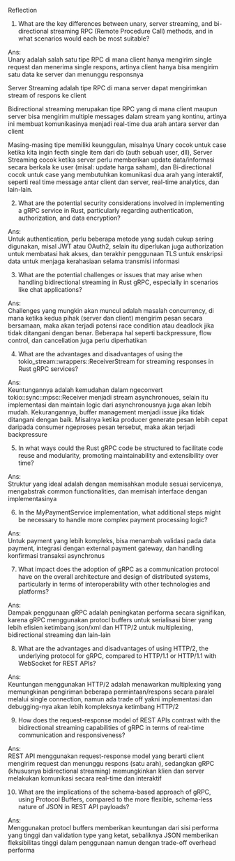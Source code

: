 Reflection  

1. What are the key differences between unary, server streaming, and bi-directional streaming RPC (Remote Procedure Call) methods, and in what scenarios would each be most suitable?  

Ans:  
Unary adalah salah satu tipe RPC di mana client hanya mengirim single request dan menerima single respons, artinya client hanya bisa mengirim satu data ke server dan menunggu responsnya  

Server Streaming adalah tipe RPC di mana server dapat mengirimkan stream of respons ke client  

Bidirectional streaming merupakan tipe RPC yang di mana client maupun server bisa mengirim multiple messages dalam stream yang kontinu, artinya ini membuat komunikasinya menjadi real-time dua arah antara server dan client  

Masing-masing tipe memiliki keunggulan, misalnya Unary cocok untuk case ketika kita ingin fecth single item dari db (auth sebuah user, dll), Server Streaming cocok ketika server perlu memberikan update data/informasi secara berkala ke user (misal: update harga saham), dan Bi-directional cocok untuk case yang membutuhkan komunikasi dua arah yang interaktif, seperti real time message antar client dan server, real-time analytics, dan lain-lain.  

2. What are the potential security considerations involved in implementing a gRPC service in Rust, particularly regarding authentication, authorization, and data encryption?  

Ans:  
Untuk authentication, perlu beberapa metode yang sudah cukup sering digunakan, misal JWT atau OAuth2, selain itu diperlukan juga authorization untuk membatasi hak akses, dan terakhir penggunaan TLS untuk enskripsi data untuk menjaga kerahasiaan selama transmisi informasi  

3. What are the potential challenges or issues that may arise when handling bidirectional streaming in Rust gRPC, especially in scenarios like chat applications?  

Ans:  
Challenges yang mungkin akan muncul adalah masalah concurrency, di mana ketika kedua pihak (server dan client) mengirim pesan secara bersamaan, maka akan terjadi potensi race condition atau deadlock jika tidak ditangani dengan benar. Beberapa hal seperti backpressure, flow control, dan cancellation juga perlu diperhatikan  

4. What are the advantages and disadvantages of using the tokio_stream::wrappers::ReceiverStream for streaming responses in Rust gRPC services?  

Ans:  
Keuntungannya adalah kemudahan dalam ngeconvert tokio::sync::mpsc::Receiver menjadi stream asynchronoues, selain itu implementasi dan maintain logic dari asynchronousnya juga akan lebih mudah. Kekurangannya, buffer management menjadi issue jika tidak ditangani dengan baik. Misalnya ketika producer generate pesan lebih cepat daripada consumer ngeproses pesan tersebut, maka akan terjadi backpressure

5. In what ways could the Rust gRPC code be structured to facilitate code reuse and modularity, promoting maintainability and extensibility over time?  

Ans:  
Struktur yang ideal adalah dengan memisahkan module sesuai servicenya, mengabstrak common functionalities, dan memisah interface dengan implementasinya  

6. In the MyPaymentService implementation, what additional steps might be necessary to handle more complex payment processing logic?  

Ans:  
Untuk payment yang lebih kompleks, bisa menambah validasi pada data payment, integrasi dengan external payment gateway, dan handling konfirmasi transaksi asynchronus  

7. What impact does the adoption of gRPC as a communication protocol have on the overall architecture and design of distributed systems, particularly in terms of interoperability with other technologies and platforms?  

Ans:  
Dampak penggunaan gRPC adalah peningkatan performa secara signifikan, karena gRPC menggunakan protocl buffers untuk serialisasi biner yang lebih efisien ketimbang json/xml dan HTTP/2 untuk multiplexing, bidirectional streaming dan lain-lain  

8. What are the advantages and disadvantages of using HTTP/2, the underlying protocol for gRPC, compared to HTTP/1.1 or HTTP/1.1 with WebSocket for REST APIs?  

Ans:  
Keuntungan menggunakan HTTP/2 adalah menawarkan multiplexing yang memungkinan pengiriman beberapa permintaan/respons secara paralel melalui single connection, namun ada trade off yakni implementasi dan debugging-nya akan lebih kompleksnya ketimbang HTTP/2  

9. How does the request-response model of REST APIs contrast with the bidirectional streaming capabilities of gRPC in terms of real-time communication and responsiveness?  

Ans:  
REST API menggunakan request-response model yang berarti client mengirim request dan menunggu respons (satu arah), sedangkan gRPC (khususnya bidirectional streaming) memungkinkan klien dan server melakukan komunikasi secara real-time dan interaktif  

10. What are the implications of the schema-based approach of gRPC, using Protocol Buffers, compared to the more flexible, schema-less nature of JSON in REST API payloads?  

Ans:  
Menggunakan protocl buffers memberikan keuntungan dari sisi performa yang tinggi dan validation type yang ketat, sebaliknya JSON memberikan fleksibilitas tinggi dalam penggunaan namun dengan trade-off overhead performa